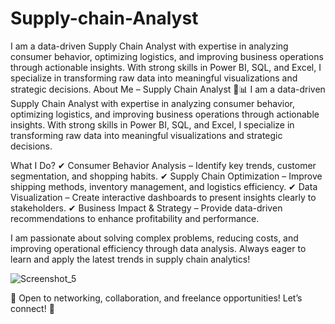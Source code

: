 # Supply-chain-Analyst
I am a data-driven Supply Chain Analyst with expertise in analyzing consumer behavior, optimizing logistics, and improving business operations through actionable insights. With strong skills in Power BI, SQL, and Excel, I specialize in transforming raw data into meaningful visualizations and strategic decisions.
About Me – Supply Chain Analyst 🚚📊
I am a data-driven Supply Chain Analyst with expertise in analyzing consumer behavior, optimizing logistics, and improving business operations through actionable insights. With strong skills in Power BI, SQL, and Excel, I specialize in transforming raw data into meaningful visualizations and strategic decisions.

What I Do?
✔ Consumer Behavior Analysis – Identify key trends, customer segmentation, and shopping habits.
✔ Supply Chain Optimization – Improve shipping methods, inventory management, and logistics efficiency.
✔ Data Visualization – Create interactive dashboards to present insights clearly to stakeholders.
✔ Business Impact & Strategy – Provide data-driven recommendations to enhance profitability and performance.

I am passionate about solving complex problems, reducing costs, and improving operational efficiency through data analysis. Always eager to learn and apply the latest trends in supply chain analytics!

![Screenshot_5](https://github.com/user-attachments/assets/8290e17a-22ff-4ac4-94e7-2abb411d06fe)

📩 Open to networking, collaboration, and freelance opportunities! Let’s connect! 🚀

